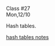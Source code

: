 <div class="lecture1">

<div class="column_date">
<p markdown="block">

Class #27 <br>
Mon,12/10

</p>
</div>
<div class="column_materials">
<p markdown="block">

Hash tables.


[hash tables notes](notes/lecture09_HashTables.pdf)


</p>
</div>

<div class="column_assign">
<p markdown="block">



</p>
</div>

</div>

